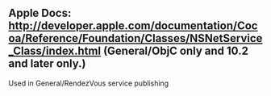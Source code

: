 Apple Docs:
http://developer.apple.com/documentation/Cocoa/Reference/Foundation/Classes/NSNetService_Class/index.html
(General/ObjC only and 10.2 and later only.)
----

Used in General/RendezVous service publishing